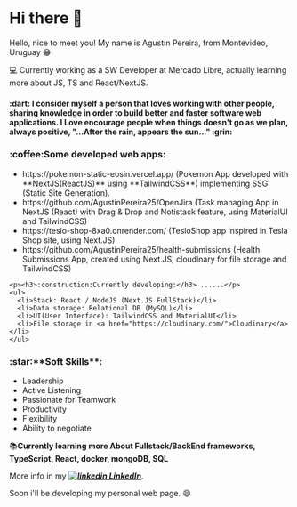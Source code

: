 <h1>Hi there 👋</h1>

Hello, nice to meet you! My name is Agustín Pereira, from Montevideo, Uruguay :grin:

💻 Currently working as a SW Developer at Mercado Libre, actually learning more about JS, TS and React/NextJS. 

<h4>:dart: I consider myself a person that loves working with other people, sharing knowledge in order to build better and faster software web applications. 
I Love encourage people when things doesn't go as we plan, always positive, "...After the rain, appears the sun..." :grin: </h4>


<h3>:coffee:Some developed web apps:</h3>
<ul>
  <li>https://pokemon-static-eosin.vercel.app/ (Pokemon App developed with **NextJS(ReactJS)** using **TailwindCSS**) implementing SSG (Static Site Generation).</li>
  <li>https://github.com/AgustinPereira25/OpenJira (Task managing App in NextJS (React) with Drag & Drop and Notistack feature, using MaterialUI and TailwindCSS) </li>
  <li>https://teslo-shop-8xa0.onrender.com/  (TesloShop app inspired in Tesla Shop site, using Next.JS)</li>
  <li>https://github.com/AgustinPereira25/health-submissions (Health Submissions App, created using Next.JS, cloudinary for file storage and TailwindCSS)</li>
</ul>

```
<p><h3>:construction:Currently developing:</h3> ......</p>
<ul>
  <li>Stack: React / NodeJS (Next.JS FullStack)</li>
  <li>Data storage: Relational DB (MySQL)</li>
  <li>UI(User Interface): TailwindCSS and MaterialUI</li>
  <li>File storage in <a href="https://cloudinary.com/">Cloudinary</a></li>
</ul>
```

<h3>:star:**Soft Skills**:</h3>

  - Leadership
  - Active Listening
  - Passionate for Teamwork
  - Productivity
  - Flexibility
  - Ability to negotiate

:books:**Currently learning more About Fullstack/BackEnd frameworks, TypeScript, React, docker, mongoDB, SQL**


 More info in my  ***<a href="https://www.linkedin.com/in/agustin-pereira-6791a410b/" rel="nofollow noreferrer"><img src="https://i.stack.imgur.com/gVE0j.png" alt="linkedin"> LinkedIn</a>***.


Soon i'll be developing my personal web page. 😄
